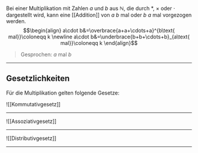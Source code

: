 Bei einer Multiplikation mit Zahlen $a$ und $b$ aus $\mathbb{N}$, die durch $\ast$, $\times$ oder $\cdot$ dargestellt wird, kann eine [[Addition]] von $a$ $b$ mal oder $b$ $a$ mal vorgezogen werden.
$$\begin{align}
	a\cdot b&=\overbrace{a+a+\cdots+a}^{b\text{ mal}}\coloneqq k \newline
	a\cdot b&=\underbrace{b+b+\cdots+b}_{a\text{ mal}}\coloneqq k
\end{align}$$
>Gesprochen: $a$ mal $b$

---
## Gesetzlichkeiten
Für die Multiplikation gelten folgende Gesetze:

![[Kommutativgesetz]]

---
![[Assoziativgesetz]]

---
![[Distributivgesetz]]

---

